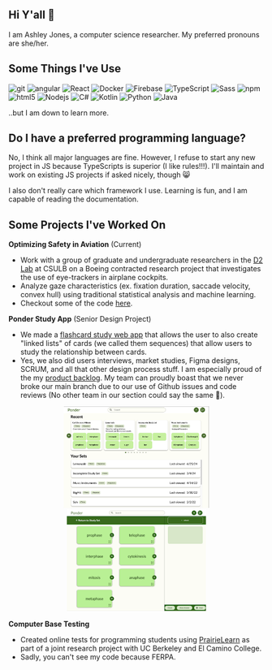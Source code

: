 ## Hi Y'all 👋
I am Ashley Jones, a computer science researcher. My preferred pronouns are she/her.

## Some Things I've Use
<p>
  <img alt="git" src="https://img.shields.io/badge/-Git-F05032?style=flat-square&logo=git&logoColor=white" />
  <img alt="angular" src="https://img.shields.io/badge/-Angular-DD0031?style=flat-square&logo=angular&logoColor=white" />
  <img alt="React" src="https://img.shields.io/badge/-React-45b8d8?style=flat-square&logo=react&logoColor=white" />
  <img alt="Docker" src="https://img.shields.io/badge/-Docker-46a2f1?style=flat-square&logo=docker&logoColor=white" />
  <img alt="Firebase" src="https://img.shields.io/badge/firebase-ffca28?style=flat-square&logo=firebase&logoColor=black" />
  <img alt="TypeScript" src="https://img.shields.io/badge/-TypeScript-007ACC?style=flat-square&logo=typescript&logoColor=white" />
  <img alt="Sass" src="https://img.shields.io/badge/-Sass-CC6699?style=flat-square&logo=sass&logoColor=white" />
  <img alt="npm" src="https://img.shields.io/badge/-NPM-CB3837?style=flat-square&logo=npm&logoColor=white" />
  <img alt="html5" src="https://img.shields.io/badge/-HTML5-E34F26?style=flat-square&logo=html5&logoColor=white" />
  <img alt="Nodejs" src="https://img.shields.io/badge/-Nodejs-43853d?style=flat-square&logo=Node.js&logoColor=white" />
  <img alt="C#" src="https://img.shields.io/badge/C%23-239120?style=flat-square&logo=csharp&logoColor=white" />
  <img alt="Kotlin" src="https://img.shields.io/badge/Kotlin-B125EA?style=flat-square&logo=kotlin&logoColor=white" />
  <img alt="Python" src="https://img.shields.io/badge/Python-FFD43B?style=flat-square&logo=python&logoColor=blue" />
  <img alt="Java" src="https://img.shields.io/badge/Java-%23ED8B00.svg?style=flat-square&logo=openjdk&logoColor=white" />
</p>

..but I am down to learn more. 

## Do I have a preferred programming language?
No, I think all major languages are fine. However, I refuse to start any new project in JS because TypeScripts is superior (I like rules!!!). I'll maintain and work on existing JS projects if asked nicely, though 😸

I also don't really care which framework I use. Learning is fun, and I am capable of reading the documentation.

## Some Projects I've Worked On
**Optimizing Safety in Aviation** (Current)
- Work with a group of graduate and undergraduate researchers in the [D2 Lab](https://home.csulb.edu/~bfu/lab.html) at CSULB on a Boeing contracted research project that investigates the use of eye-trackers in airplane cockpits.
- Analyze gaze characteristics (ex. fixation duration, saccade velocity, convex hull) using traditional statistical analysis and machine learning.
- Checkout some of the code [here](https://github.com/TheD2Lab).

**Ponder Study App** (Senior Design Project)
- We made a [flashcard study web app](https://github.com/PonderTeam/ponder-app) that allows the user to also create "linked lists" of cards (we called them sequences) that allow users to study the relationship between cards.
- Yes, we also did users interviews, market studies, Figma designs, SCRUM, and all that other design process stuff. I am especially proud of the my [product backlog](https://github.com/orgs/PonderTeam/projects/1/views/1). My team can proudly boast that we never broke our main branch due to our use of Github issues and code reviews (No other team in our section could say the same 🤣). 
<p align="center">
<img src="PonderHome.png" height="200">
<img src="PonderPreview.gif" height="200">
</p>

**Computer Base Testing**
- Created online tests for programming students using [PrairieLearn](https://www.prairielearn.com/) as part of a joint research project with UC Berkeley and El Camino College.
- Sadly, you can't see my code because FERPA.

<!--
**ashkjones/ashkjones** is a ✨ _special_ ✨ repository because its `README.md` (this file) appears on your GitHub profile.

Here are some ideas to get you started:

- 🔭 I’m currently working on ...
- 🌱 I’m currently learning ...
- 👯 I’m looking to collaborate on ...
- 🤔 I’m looking for help with ...
- 💬 Ask me about ...
- 📫 How to reach me: ...
- 😄 Pronouns: ...
- ⚡ Fun fact: ...
-->
